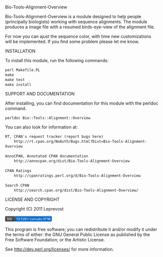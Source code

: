 Bio-Tools-Alignment-Overview

Bio-Tools-Alignment-Overview is a module designed to help people (principally biologists) working with
sequence alignments. The module produces a image file with a resumed birds-eye-view of the alignment file.

For now you can ajust the sequence color, with time new customizations will be implemented.
If you find some problem please let me know.


INSTALLATION

To install this module, run the following commands:

	perl Makefile.PL
	make
	make test
	make install

SUPPORT AND DOCUMENTATION

After installing, you can find documentation for this module with the
perldoc command.

    perldoc Bio::Tools::Alignment::Overview

You can also look for information at:

    RT, CPAN's request tracker (report bugs here)
        http://rt.cpan.org/NoAuth/Bugs.html?Dist=Bio-Tools-Alignment-Overview

    AnnoCPAN, Annotated CPAN documentation
        http://annocpan.org/dist/Bio-Tools-Alignment-Overview

    CPAN Ratings
        http://cpanratings.perl.org/d/Bio-Tools-Alignment-Overview

    Search CPAN
        http://search.cpan.org/dist/Bio-Tools-Alignment-Overview/


LICENSE AND COPYRIGHT

Copyright (C) 2011 Leprevost

![Alt text](zenodo.9798.png "DOI")

This program is free software; you can redistribute it and/or modify it
under the terms of either: the GNU General Public License as published
by the Free Software Foundation; or the Artistic License.

See http://dev.perl.org/licenses/ for more information.

